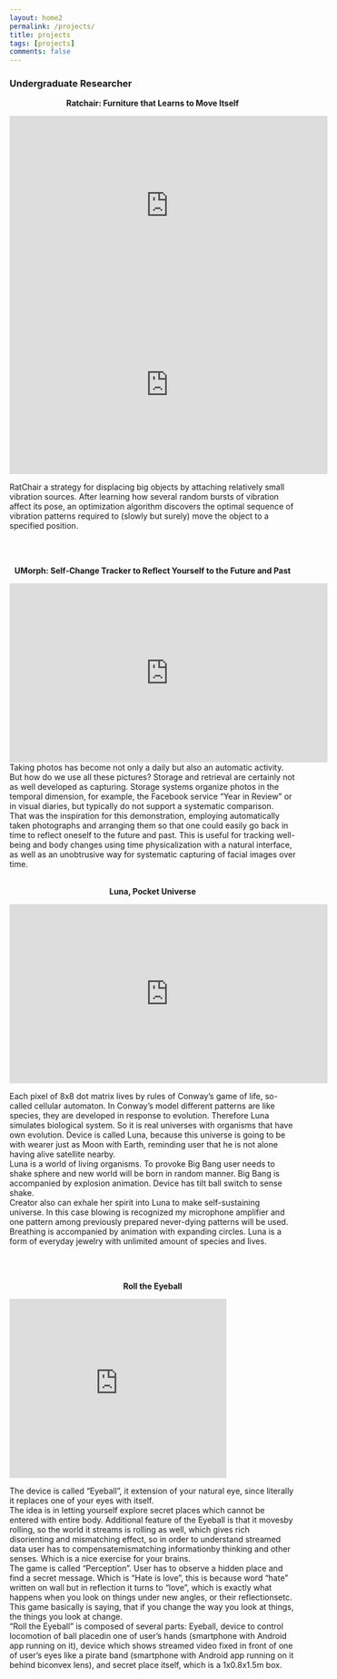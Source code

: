 ```yaml
---
layout: home2
permalink: /projects/
title: projects
tags: [projects]
comments: false
---
```



### Undergraduate Researcher 

<p style="text-align: center;">
<b>Ratchair: Furniture that Learns to Move Itself</b>
</p> 

<iframe width="560" height="315" src="https://www.youtube.com/embed/bbBSVTTapp0" frameborder="0" allow="autoplay; encrypted-media" allowfullscreen></iframe>

<iframe width="560" height="315" src="https://www.youtube.com/embed/_Cn_ajBpr3A" frameborder="0" allow="autoplay; encrypted-media" allowfullscreen></iframe>

<br />

RatChair a strategy for displacing big objects by attaching relatively small vibration sources. After learning how several random bursts of vibration affect its pose, an optimization algorithm discovers the optimal sequence of vibration patterns required to (slowly but surely) move the object to a specified position.

<br />

<br />

<p style="text-align: center;">
<b>UMorph: Self-Change Tracker to Reflect Yourself to the Future and Past</b>
</p> 


<iframe width="560" height="315" src="https://www.youtube.com/embed/fpCcpROzxiE" frameborder="0" allow="autoplay; encrypted-media" allowfullscreen></iframe>
<br />
Taking photos has become not only a daily but also an
automatic activity. But how do we use all these
pictures? Storage and retrieval are certainly not as well
developed as capturing. Storage systems organize
photos in the temporal dimension, for example, the
Facebook service “Year in Review” or in visual diaries,
but typically do not support a systematic comparison.
<br>
That was the inspiration for this demonstration,
employing automatically taken photographs and
arranging them so that one could easily go back in time
to reflect oneself to the future and past. This is useful
for tracking well-being and body changes using time
physicalization with a natural interface, as well as an
unobtrusive way for systematic capturing of facial
images over time.

<br />

<br />

<p style="text-align: center;">
<b>Luna, Pocket Universe</b>
</p>

<iframe width="560" height="315" src="https://www.youtube.com/embed/ySlNFAfA5Kg" frameborder="0" allow="autoplay; encrypted-media" allowfullscreen></iframe>

<br />

Each pixel of 8x8 dot matrix lives by rules of Conway’s game of life, so-called cellular automaton.
In Conway’s model different patterns are like species, they are developed in response to evolution.
Therefore Luna simulates biological system. So it is real universes with organisms that have own
evolution. Device is called Luna, because this universe is going to be with wearer just as Moon with
Earth, reminding user that he is not alone having alive satellite nearby.
<br>
Luna is a world of living organisms. To provoke Big Bang user needs to shake sphere and new
world will be born in random manner. Big Bang is accompanied by explosion animation. Device has tilt
ball switch to sense shake.
<br>
Creator also can exhale her spirit into Luna to make self-sustaining universe. In this case blowing
is recognized my microphone amplifier and one pattern among previously prepared never-dying
patterns will be used. Breathing is accompanied by animation with expanding circles.
Luna is a form of everyday jewelry with unlimited amount of species and lives.

<br />

<br />

<p style="text-align: center;">
<b>Roll the Eyeball</b>
</p>


<iframe width="382" height="315" src="https://www.youtube.com/embed/2GEP5hpyq-4" frameborder="0" allow="autoplay; encrypted-media" allowfullscreen></iframe>

<br />

The  device  is  called  “Eyeball”,  it  extension  of  your  natural  eye,  since  literally  it  replaces  one  of  your  eyes  with  itself.
<br>
The  idea  is  in  letting  yourself  explore  secret  places  which  cannot  be  entered  with  entire  body.  Additional  feature  of  the  Eyeball  is  that  it  movesby  rolling,  so  the  world  it  streams  is  rolling  as  well,  which  gives  rich  disorienting  and  mismatching  effect,  so  in  order  to  understand  streamed  data  user  has  to  compensatemismatching  informationby  thinking  and  other  senses.  Which  is  a  nice  exercise  for  your  brains.
<br>
The  game  is  called  “Perception”.  User  has  to  observe  a  hidden  place  and  find  a  secret  message.  Which  is  “Hate  is  love”,  this  is  because  word  “hate”  written  on  wall  but  in  reflection  it  turns  to  “love”,  which  is  exactly  what  happens  when  you  look  on  things  under  new  angles,  or  their  reflectionsetc.  This  game  basically  is  saying,  that  if  you  change  the  way  you  look  at  things,  the  things  you  look  at  change.
<br>
“Roll  the  Eyeball”  is composed of several  parts:  Eyeball,  device  to  control  locomotion  of  ball  placedin  one  of  user’s  hands  (smartphone  with  Android  app  running  on  it),  device  which  shows  streamed  video  fixed  in  front  of  one  of  user’s  eyes  like  a  pirate  band  (smartphone  with  Android  app  running  on  it  behind  biconvex  lens),  and  secret  place  itself,  which  is  a  1x0.8x1.5m  box.

